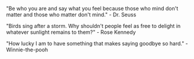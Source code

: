 "Be who you are and say what you feel because those who mind don't matter and those who matter don't mind." - Dr. Seuss

"Birds sing after a storm. Why shouldn't people feel as free to delight in whatever sunlight remains to them?" - Rose Kennedy

"How lucky I am to have something that makes saying goodbye so hard." - Winnie-the-pooh

